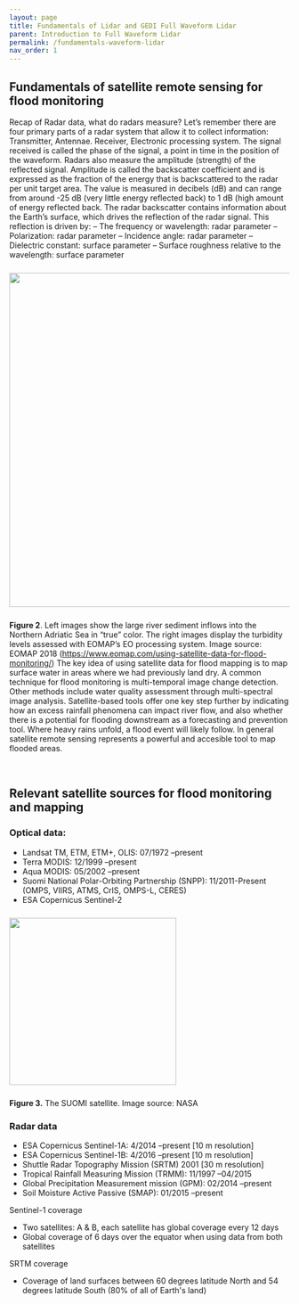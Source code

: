```yaml
---
layout: page
title: Fundamentals of Lidar and GEDI Full Waveform Lidar
parent: Introduction to Full Waveform Lidar
permalink: /fundamentals-waveform-lidar
nav_order: 1
---
```



## Fundamentals of satellite remote sensing for flood monitoring
Recap of Radar data, what do radars measure?
Let’s remember there are four primary parts of a radar system that allow it to collect information: Transmitter, Antennae. Receiver, Electronic processing system. The signal received is called the phase of the signal, a point in time in the position of the waveform. Radars also measure the amplitude (strength) of the reflected signal. Amplitude is called the backscatter coefficient and is expressed as the fraction of the energy that is backscattered to the radar per unit target area. The value is measured in decibels (dB) and can range from around -25 dB (very little energy reflected back) to 1 dB (high amount of energy reflected back.
The radar backscatter contains information about the Earth’s surface, which drives the reflection of the radar signal.  This reflection is driven by:
– The frequency or wavelength: radar parameter
– Polarization: radar parameter
– Incidence angle: radar parameter
– Dielectric constant: surface parameter
– Surface roughness relative to the wavelength: surface parameter

<img align="center" src="../images/flood-mapping-sar-images/01_wat.png"  vspace="10" width="600">

**Figure 2**. Left images show the large river sediment inflows into the Northern Adriatic Sea in “true” color. The right images display the turbidity levels assessed with EOMAP’s EO processing system. Image source: EOMAP 2018 (https://www.eomap.com/using-satellite-data-for-flood-monitoring/)
The key idea of using satellite data for flood mapping is to map surface water in areas where we had previously land dry. A common technique for flood monitoring is multi-temporal image change detection. Other methods include water quality assessment through multi-spectral image analysis. Satellite-based tools offer one key step further by indicating how an excess rainfall phenomena can impact river flow, and also whether there is a potential for flooding downstream as a forecasting and prevention tool. Where heavy rains unfold, a flood event will likely follow. 
In general satellite remote sensing represents a powerful and accesible tool to map flooded areas.

&nbsp;

## Relevant satellite sources for flood monitoring and mapping

### Optical data: ###
* Landsat TM, ETM, ETM+, OLIS: 07/1972 –present
* Terra MODIS: 12/1999 –present
* Aqua MODIS: 05/2002 –present
* Suomi National Polar-Orbiting Partnership (SNPP): 11/2011-Present (OMPS, VIIRS, ATMS, CrIS, OMPS-L, CERES)
* ESA Copernicus Sentinel-2

<img align="center" src="../images/flood-mapping-sar-images/02_suomi.jpg"  vspace="10" width="300">

**Figure 3.** The SUOMI satellite. Image source: NASA 

### Radar data ###
* ESA Copernicus Sentinel-1A: 4/2014 –present [10 m resolution]
* ESA Copernicus Sentinel-1B: 4/2016 –present [10 m resolution]
* Shuttle Radar Topography Mission (SRTM) 2001 [30 m resolution]
* Tropical Rainfall Measuring Mission (TRMM): 11/1997 –04/2015
* Global Precipitation Measurement mission (GPM): 02/2014 –present
* Soil Moisture Active Passive (SMAP): 01/2015 –present


Sentinel-1 coverage
* Two satellites: A & B,  each satellite has global coverage every 12 days
* Global coverage of 6 days over the equator when using data from both satellites

SRTM coverage
* Coverage of land surfaces between 60 degrees latitude North and 54 degrees latitude South (80% of all of Earth's land)
